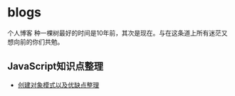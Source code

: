 # blogs
个人博客
种一棵树最好的时间是10年前，其次是现在。与在这条道上所有迷茫又想向前的你们共勉。
## JavaScript知识点整理
- [创建对象模式以及优缺点整理](https://github.com/wangyimei/blogs/wiki/JavaScript%E7%9F%A5%E8%AF%86%E7%82%B9%E6%95%B4%E7%90%86#%E5%88%9B%E5%BB%BA%E5%AF%B9%E8%B1%A1%E6%A8%A1%E5%BC%8F%E4%BB%A5%E5%8F%8A%E4%BC%98%E7%BC%BA%E7%82%B9%E6%95%B4%E7%90%86)
